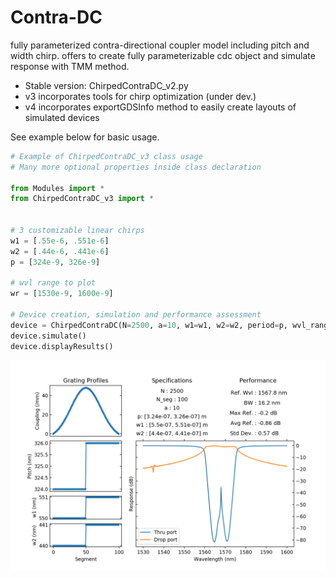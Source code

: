 # Contra-DC
fully parameterized contra-directional coupler model including pitch and width chirp.
offers to create fully parameterizable cdc object and simulate response with TMM method.

- Stable version: ChirpedContraDC_v2.py
- v3 incorporates tools for chirp optimization (under dev.)
- v4 incorporates exportGDSInfo method to easily create layouts of simulated devices

See example below for basic usage.

```python
# Example of ChirpedContraDC_v3 class usage
# Many more optional properties inside class declaration

from Modules import *
from ChirpedContraDC_v3 import *


# 3 customizable linear chirps
w1 = [.55e-6, .551e-6]
w2 = [.44e-6, .441e-6]
p = [324e-9, 326e-9]

# wvl range to plot
wr = [1530e-9, 1600e-9] 

# Device creation, simulation and performance assessment
device = ChirpedContraDC(N=2500, a=10, w1=w1, w2=w2, period=p, wvl_range=wr)
device.simulate()
device.displayResults()
```
![alt text](https://github.com/JonathanCauchon/Contra-DC/blob/master/ANT_Nov_2019/Figure_1.png "Result of simulation")

